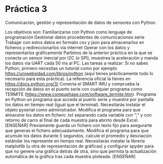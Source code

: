 # Práctica 3

Comunicación, gestión y representación de datos de sensores con Python.
 
Los objetivos son:
Familiarizarse con Python como lenguaje de programación
Gestionar datos procedentes de comunicaciones serie
Trabajar con estos datos en formato csv y json para almacenarlos en ficheros y redireccionarlos vía internet
Operar con los datos y representarlos gráficamente
Partimos de la anterior práctica en la que se conecta un sensor inercial por I2C (o SPI), muestrea la aceleración y manda los datos vía UART cada 50 ms al PC. 
Las tareas a realizar:
Si no sabes Python, primero necesitas un tutorial como por ejemplo https://uniwebsidad.com/libros/python (aquí tienes prácticamente todo lo necesario para esta práctica). La referencia oficial la tienes en https://docs.python.org/3/ 
Conecta el SMART IMU y comprueba la recepción de datos en el puerto serie con cualquier programa como TERMITE (https://www.compuphase.com/software_termite.htm). 
Programa en Python un programa que acceda al puerto serie y muestre por pantalla los datos en tiempo real (igual que el terminal). Necesitarás instalar el objeto pyserial como administrador. 
Modifica el programa para que almacene los datos en fichero .txt separando cada variable con “;” y con retorno de carro al final de cada muestra para abrirlo desde Excel. [ENSEÑAR]
Previamente guarda un fichero con texto fijo para asegurarte que generas el fichero adecuadamente. 
Modifica el programa para que acumule los datos durante 5 segundos, calcule el promedio y desviación estándar los represente en tiempo real. Necesitarás instalar la librería matplotlib (u otra de representación de gráficas) y configurar spyder para que no genere una gráfica detrás de otra, sino que permita la actualización automática de la gráfica tras cada muestra ploteada. [ENSEÑAR]

